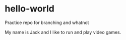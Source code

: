 # hello-world
Practice repo for branching and whatnot

My name is Jack and I like to run and play video games.
